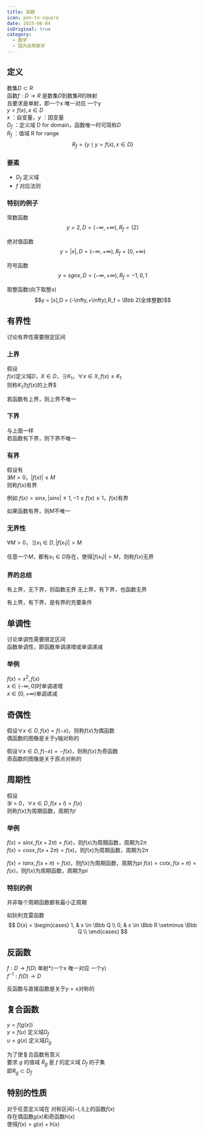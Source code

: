 ```yaml
---
title: 函数
icon: pen-to-square
date: 2025-06-04
isOriginal: true
category:
  - 数学
  - 国内高等数学
---
```


<!-- more -->

## 定义

数集$D \subset R$  
函数$f:D \rightarrow R$ 是数集$D$到数集$R$的映射  
且要求是单射，即一个x 唯一对应 一个y  
$y = f(x) , x \in D$  
$x$ ：自变量，$y$ ：因变量  
$D_f$ ：定义域 D for domain，函数唯一时可简称$D$  
$R_f$ ：值域 R for range
$$R_f = \{y \mid y = f(x),x \in D \}$$

### 要素
- $D_f$ 定义域
- $f$   对应法则

### 特别的例子

常数函数
$$y = 2,D = (-\infty,+\infty),R_f = \{2\}$$

绝对值函数
$$y = |x|,D = (-\infty,+\infty),R_f = [0,+\infty)$$

符号函数
$$y = sgnx,D = (-\infty,+\infty),R_f = {-1,0,1}$$

取整函数(向下取整$x$)
$$y = [x],D = (-\infty,+\infty),R_f = \Bbb Z(全体整数)$$

## 有界性

讨论有界性需要限定区间

### 上界

假设  
$f(x)$定义域$D$，$X \in D$，$\exists K_1$，$\forall x \in X, f(x) \leq K_1$  
则称$K_1$为$f(x)$的上界$

若函数有上界，则上界不唯一  


### 下界

与上面一样  
若函数有下界，则下界不唯一  


### 有界

假设有  
$\exists M > 0$，$|f(x)| \leq M$  
则称$f(x)$有界  

例如
$f(x) = sinx,|sinx| \leq 1,-1 \leq f(x) \leq 1$，$f(x)$有界  

如果函数有界，则$M$不唯一

### 无界性

$\forall M > 0$，$\exists x_1 \in D, |f(x_1)| > M$

任意一个$M$，都有$x_1 \in D$存在，使得$|f(x_1)| > M$，则称$f(x)$无界  

### 界的总结
有上界，无下界，则函数无界
无上界，有下界，也函数无界

有上界，有下界，是有界的充要条件


## 单调性

讨论单调性需要限定区间  
函数单调性，即函数单调递增或单调递减

### 举例
$f(x) = x^2,f(x)$  
$x \in (-\infty,0]$时单调递增  
$x \in [0,+\infty)$单调递减  

## 奇偶性

假设$\forall x \in D,f(x) = f(-x)$，则称$f(x)$为偶函数  
偶函数的图像是关于y轴对称的

假设$\forall x \in D,f(-x) = -f(x)$，则称$f(x)$为奇函数  
奇函数的图像是关于原点对称的

## 周期性

假设  
$\exists l > 0$，$\forall x \in D,f(x + l) = f(x)$  
则称$f(x)$为周期函数，周期为$l$

### 举例
$f(x) = sinx,f(x + 2\pi) = f(x)$，则$f(x)$为周期函数，周期为$2\pi$  
$f(x) = cosx,f(x + 2\pi) = f(x)$，则$f(x)$为周期函数，周期为$2\pi$

$f(x) = tanx,f(x + \pi) = f(x)$，则$f(x)$为周期函数，周期为$pi$
$f(x) = cotx,f(x + \pi) = f(x)$，则$f(x)$为周期函数，周期为$pi$

### 特别的例

并非每个周期函数都有最小正周期

如狄利克雷函数
$$
    D(x) =
        \begin{cases}
            1,  & x \in \Bbb Q \\
            0,  & x \in \Bbb R \setminus \Bbb Q \\
        \end{cases}
$$

## 反函数

$f:D \rightarrow f(D)$ 单射*(一个x 唯一对应 一个y)  
$f^{-1}:f(D) \rightarrow D$  

反函数与直接函数是关于$y=x$对称的

## 复合函数

$y=f(g(x))$  
$y = f(u)$ 定义域$D_f$  
$u = g(x)$ 定义域$D_g$  

为了使复合函数有意义  
要求 $g$ 的值域 $R_g$ 是 $f$ 的定义域 $D_f$ 的子集  
即$R_g \subset D_f$

## 特别的性质

对于任意定义域在 对称区间$(-l,l)$上的函数$f(x)$  
存在偶函数$g(x)$和奇函数$h(x)$  
使得$f(x) = g(x) + h(x)$

